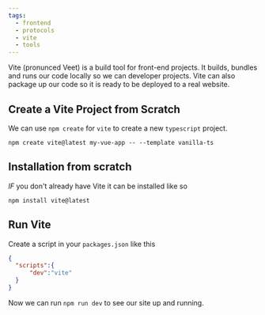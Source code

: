 ```yaml
---
tags:
  - frontend
  - protocols
  - vite
  - tools
---
```

Vite (pronunced Veet) is a build tool for front-end projects. It builds, bundles and runs our code locally so we can developer projects. Vite can also package up our code so it is ready to be deployed to a real website.

## Create a Vite Project from Scratch

We can use `npm create` for `vite` to create a new `typescript` project.

`npm create vite@latest my-vue-app -- --template vanilla-ts`

## Installation from scratch

*IF* you don't already have Vite it can be installed like so

`npm install vite@latest`

## Run Vite

Create a script in your `packages.json` like this

```json
{
  "scripts":{
	  "dev":"vite"
  }
}
```

Now we can run `npm run dev` to see our site up and running.